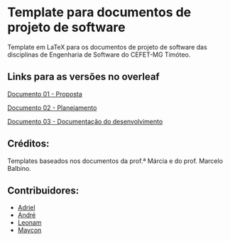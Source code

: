 # Template para documentos de projeto de software 

Template em LaTeX para os documentos de projeto de software das disciplinas de Engenharia de Software do CEFET-MG Timóteo.

## Links para as versões no overleaf

[Documento 01 - Proposta](https://www.overleaf.com/read/qfkhhfvbjdtq)

[Documento 02 - Planejamento](https://www.overleaf.com/read/ywyshfdnbfgk)

[Documento 03 - Documentação do desenvolvimento](https://www.overleaf.com/read/xrsbjkxqcvjm)

## Créditos:

Templates baseados nos documentos da prof.ª Márcia e do prof. Marcelo Balbino.

## Contribuidores: 

* [Adriel](https://github.com/AdrlVmadriel)
* [André](https://github.com/AndreNeves97)
* [Leonam](https://github.com/LeonamTeixeraDeVasconcelos)
* [Maycon](https://github.com/MayconCarvalho)
